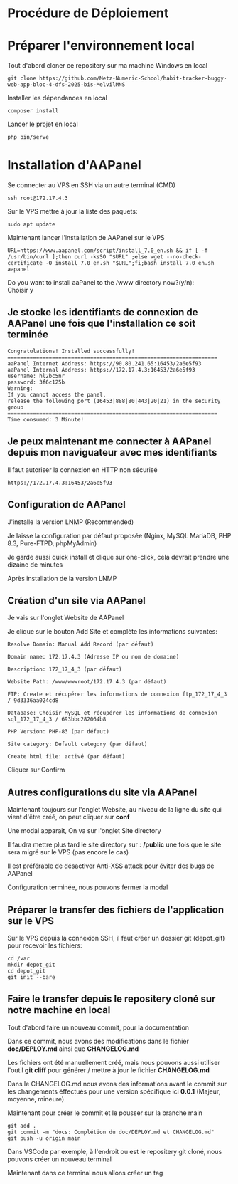 # Procédure de Déploiement

# Préparer l'environnement local

Tout d'abord cloner ce repositery sur ma machine Windows en local
```
git clone https://github.com/Metz-Numeric-School/habit-tracker-buggy-web-app-bloc-4-dfs-2025-bis-MelvilMNS
```
Installer les dépendances en local
```
composer install
```
Lancer le projet en local
```
php bin/serve
```

# Installation d'AAPanel

Se connecter au VPS en SSH via un autre terminal (CMD)
```
ssh root@172.17.4.3
```
Sur le VPS mettre à jour la liste des paquets:
```
sudo apt update
```
Maintenant lancer l'installation de AAPanel sur le VPS
```
URL=https://www.aapanel.com/script/install_7.0_en.sh && if [ -f /usr/bin/curl ];then curl -ksSO "$URL" ;else wget --no-check-certificate -O install_7.0_en.sh "$URL";fi;bash install_7.0_en.sh aapanel
```
Do you want to install aaPanel to the /www directory now?(y/n):
<br>Choisir y

## Je stocke les identifiants de connexion de AAPanel une fois que l'installation ce soit terminée

```
Congratulations! Installed successfully!
==================================================================
aaPanel Internet Address: https://90.80.241.65:16453/2a6e5f93
aaPanel Internal Address: https://172.17.4.3:16453/2a6e5f93
username: hl2bc5nr
password: 3f6c125b
Warning:
If you cannot access the panel,
release the following port (16453|888|80|443|20|21) in the security group
==================================================================
Time consumed: 3 Minute!
```

## Je peux maintenant me connecter à AAPanel depuis mon naviguateur avec mes identifiants
Il faut autoriser la connexion en HTTP non sécurisé
```
https://172.17.4.3:16453/2a6e5f93
```

## Configuration de AAPanel

J'installe la version LNMP (Recommended)

Je laisse la configuration par défaut proposée (Nginx, MySQL MariaDB, PHP 8.3, Pure-FTPD, phpMyAdmin)

Je garde aussi quick install et clique sur one-click, cela devrait prendre une dizaine de minutes

Après installation de la version LNMP

## Création d'un site via AAPanel

Je vais sur l'onglet Website de AAPanel

Je clique sur le bouton Add Site et complète les informations suivantes:

```
Resolve Domain: Manual Add Record (par défaut)

Domain name: 172.17.4.3 (Adresse IP ou nom de domaine)

Description: 172_17_4_3 (par défaut)

Website Path: /www/wwwroot/172.17.4.3 (par défaut)

FTP: Create et récupérer les informations de connexion ftp_172_17_4_3 / 9d3336aa024cd8

Database: Choisir MySQL et récupérer les informations de connexion sql_172_17_4_3 / 693bbc282064b8

PHP Version: PHP-83 (par défaut)

Site category: Default category (par défaut)

Create html file: activé (par défaut)
```

Cliquer sur Confirm

## Autres configurations du site via AAPanel

Maintenant toujours sur l'onglet Website, au niveau de la ligne du site qui vient d'être créé, on peut cliquer sur __conf__

Une modal apparait, On va sur l'onglet Site directory

Il faudra mettre plus tard le site directory sur : __/public__ une fois que le site sera migré sur le VPS (pas encore le cas)

Il est préférable de désactiver Anti-XSS attack pour éviter des bugs de AAPanel

Configuration terminée, nous pouvons fermer la modal

## Préparer le transfer des fichiers de l'application sur le VPS

Sur le VPS depuis la connexion SSH, il faut créer un dossier git (depot_git) pour recevoir les fichiers:

```
cd /var
mkdir depot_git
cd depot_git
git init --bare
```

## Faire le transfer depuis le repositery cloné sur notre machine en local

Tout d'abord faire un nouveau commit, pour la documentation

Dans ce commit, nous avons des modifications dans le fichier __doc/DEPLOY.md__ ainsi que __CHANGELOG.md__

Les fichiers ont été manuellement créé, mais nous pouvons aussi utiliser l'outil __git cliff__ pour générer / mettre à jour le fichier __CHANGELOG.md__

Dans le CHANGELOG.md nous avons des informations avant le commit sur les changements éffectués pour une version spécifique ici __0.0.1__ (Majeur, moyenne, mineure)

Maintenant pour créer le commit et le pousser sur la branche main
```
git add .
git commit -m "docs: Complétion du doc/DEPLOY.md et CHANGELOG.md"
git push -u origin main
```

Dans VSCode par exemple, à l'endroit ou est le repositery git cloné, nous pouvons créer un nouveau terminal

Maintenant dans ce terminal nous allons créer un tag

```

```